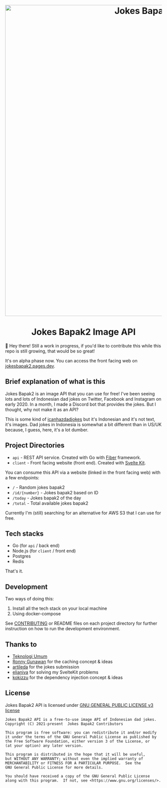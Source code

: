 <h1 align="center">
<br>
  <img src=".github/images/header_github.png" alt="Jokes Bapak2 Heading" width="1000">
  <br>
  <br>
  Jokes Bapak2 Image API
  <br>
</h1>

👋 Hey there! Still a work in progress, if you'd like to contribute this while this repo is still growing, that would be so great!

It's on alpha phase now. You can access the front facing web on [jokesbapak2.pages.dev](http://jokesbapak2.pages.dev/).

## Brief explanation of what is this

Jokes Bapak2 is an image API that you can use for free! I've been seeing lots and lots of Indonesian dad jokes on Twitter, Facebook and Instagram on early 2020. In a month, I made a Discord bot that provides the jokes. But I thought, why not make it as an API?

This is some kind of [icanhazdadjokes](https://icanhazdadjoke.com/) but it's Indonesian and it's not text, it's images. Dad jokes in Indonesia is somewhat a bit different than in US/UK because, I guess, here, it's a lot dumber.

## Project Directories

* `api` - REST API service. Created with Go with [Fiber](https://gofiber.io/) framework.
* `client` - Front facing website (front end). Created with [Svelte Kit](https://kit.svelte.dev/).

You can consume this API via a website (linked in the front facing web) with a few endpoints:

 * `/` - Random jokes bapak2
 * `/id/{number}` - Jokes bapak2 based on ID
 * `/today` - Jokes bapak2 of the day
 * `/total` - Total available jokes bapak2

Currently I'm (still) searching for an alternative for AWS S3 that I can use for free.

## Tech stacks

 * Go (for `api` / back end)
 * Node.js (for `client` / front end)
 * Postgres
 * Redis

That's it.

## Development

Two ways of doing this:
  1. Install all the tech stack on your local machine
  2. Using docker-compose

See [CONTRIBUTING](./CONTRIBUTING.md) or README files on each project directory for further instruction on how to run the development environment.

## Thanks to

* [Teknologi Umum](https://t.me/teknologi_umum)
* [Ronny Gunawan](https://github.com/ronnygunawan) for the caching concept & ideas
* [artileda](https://github.com/artileda) for the jokes submission
* [elianiva](https://github.com/elianiva) for solving my SvelteKit problems
* [kokizzu](https://github.com/kokizzu) for the dependency injection concept & ideas

## License

Jokes Bapak2 API is licensed under [GNU GENERAL PUBLIC LICENSE v3 license](./LICENSE)

```
Jokes Bapak2 API is a free-to-use image API of Indonesian dad jokes.
Copyright (C) 2021-present  Jokes Bapak2 Contributors

This program is free software: you can redistribute it and/or modify
it under the terms of the GNU General Public License as published by
the Free Software Foundation, either version 3 of the License, or
(at your option) any later version.

This program is distributed in the hope that it will be useful,
but WITHOUT ANY WARRANTY; without even the implied warranty of
MERCHANTABILITY or FITNESS FOR A PARTICULAR PURPOSE.  See the
GNU General Public License for more details.

You should have received a copy of the GNU General Public License
along with this program.  If not, see <https://www.gnu.org/licenses/>.
```